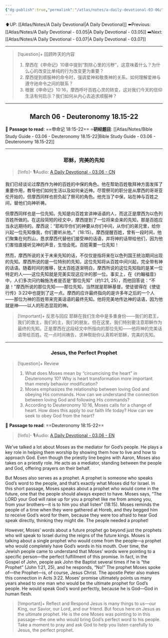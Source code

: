 ```yaml
---
{"dg-publish":true,"permalink":"/atlas/notes/a-daily-devotional-03-06/"}
---
```


 ⬆️UP: [[Atlas/Notes/A Daily Devotional\|A Daily Devotional]]
⬅️Previous: [[Atlas/Notes/A Daily Devotional - 03.05\|A Daily Devotional - 03.05]]
➡️Next: [[Atlas/Notes/A Daily Devotional - 03.07\|A Daily Devotional - 03.07]]

---

> [!question]+ 回顾昨天的内容
> 1. ⁠摩西在《申命记》10章中提到“割除心里的污秽”，这意味着什么？为什么心的改变比单纯的行为改变更为重要？
> 2. 摩西提到顺服神的命令时，强调爱神和敬畏神的关系。如何理解爱神与遵守祂命令之间的联系？
> 3. ⁠根据《申命记》10:16，摩西呼吁百姓心灵的转变，这对我们今天的信仰生活有何启示？我们如何从内心去追求顺服神？



---
## <center>March 06 - Deuteronomy 18.15-22</center>

📖 **Passage to read**: ==申命记 18:15-22==
⭐**研经题目**: [[Atlas/Notes/Bible Study Guide - 03.06 - Deuteronomy 18.15-22\|Bible Study Guide - 03.06 - Deuteronomy 18.15-22]]

---
### <center>耶稣，完美的先知</center>

> [!info]- 🎙️Audio: [A Daily Devotional - 03.06 - CN]()


我们已经谈论过摩西作为神的百姓的中保的角色。他在帮助百姓敬拜神方面发挥了重要作用，教导他们如何生活以及如何亲近神。尽管祭司的职分是从摩西的哥哥亚伦开始的，但摩西同样也担负起了祭司的角色。他充当了中保，站在神与百姓之间，替他们向神祈祷。

但摩西同样也是一位先知。先知是向百姓宣讲神话语的人，而这正是摩西为以色列百姓所做的。在这段简短的经文中，摩西提到了一位将来会来的先知，那是百姓应当永远期待的。摩西说：“耶和华你们的神要从你们中间，从你们的弟兄里，给你兴起一位先知像我，你们要听从他。”（18:15）。摩西提醒百姓，曾有一段时间，他们聚集在何烈山，恳求摩西代替他们接受神的话语，并将神的话带给他们，因为他们害怕直接听见神的声音，生怕会死。百姓需要一位先知！

然而，摩西所说的关于未来先知的话，不仅仅是指将来在以色列国王统治期间出现的先知。摩西所说的是一位特别的先知，这位先知将从百姓中间兴起，完全带有神的话语。随着时间的推移，犹太百姓逐渐明白，摩西所说的这位先知指的是某一位特定的人——这位先知就是完美实现这应许的那一位。事实上，在《约翰福音》中，人们多次问约翰施洗者是否是“那位先知”（约1:21, 25），而他回答说：“不是！”摩西所说的那位先知——那位先知，当然就是耶稣基督。使徒彼得在《使徒行传》3:22中也提到了这一点。摩西的应许最终指向的是许多年之后的一个人——那位为神的百姓带来完美话语的最终先知。他将完美地传达神的话语，因为他就是神——以人的形态显现的神。

> [!important]+ 反思与回应
耶稣在我们生命中是多重身份——我们的君王，我们的救主，我们的主，我们的朋友。但在这里，我们特别要注意耶稣作为最终的先知。正是摩西在这段经文中所指向的那位先知——他将神的完美话语带给百姓。花一点时间祷告，求神帮助你认真聆听耶稣，完美的先知。



---
### <center>Jesus, the Perfect Prophet</center>

> [!question]+ Review
> 1. What does Moses mean by “circumcising the heart” in Deuteronomy 10? Why is heart transformation more important than merely behavior modification?
> 2. ⁠Moses emphasizes the relationship between loving God and obeying His commands. How can we understand the connection between loving God and following His commands?
> 3. ⁠According to Deuteronomy 10:16, Moses calls for a change of heart. How does this apply to our faith life today? How can we seek to obey God from the heart?

📖 **Passage to read**: ==Deuteronomy 18:15-22==

> [!info]- 🎙️Audio: [A Daily Devotional - 03.06 - EN]()  



We’ve talked a lot about Moses as the mediator for God’s people. He plays a key role in helping them worship by showing them how to live and how to approach God. Even though the priestly line begins with Aaron, Moses also takes on a priestly role. He acts as a mediator, standing between the people and God, offering prayers on their behalf.

But Moses also serves as a prophet. A prophet is someone who speaks God’s word to the people, and that’s exactly what Moses did for Israel. In this short passage, Moses speaks about a prophet who would come in the future, one that the people should always expect to have. Moses says, “The LORD your God will raise up for you a prophet like me from among you, from your brothers—it is to him you shall listen” (18:15). Moses reminds the people of a time when they were gathered at Horeb, and they begged him to receive God’s word for them, because they were too afraid to hear God speak directly, thinking they might die. The people needed a prophet!

However, Moses’ words about a future prophet go beyond just the prophets who will speak to Israel during the reigns of the future kings. Moses is talking about a single prophet who would come from the people—a prophet who would completely have God’s words in his mouth. Over time, the Jewish people came to understand that Moses’ words were pointing to a specific person—the perfect fulfillment of this promise. In fact, in the Gospel of John, people ask John the Baptist several times if he is “the Prophet” (John 1:21, 25), and he responds, “No!” The prophet Moses spoke of—the Prophet—is, of course, Jesus Christ. The apostle Peter also makes this connection in Acts 3:22. Moses’ promise ultimately points us many years ahead to one man who would be the ultimate prophet for God’s people. He would speak God’s word perfectly, because he is God—God in human flesh.

> [!important]+ Reflect and Respond
Jesus is many things to us—our King, our Savior, our Lord, and our friend. But focus here on Jesus as the ultimate prophet. He is the one Moses was pointing to in this passage—the one who would bring God’s perfect word to his people. Take a moment to pray and ask God to help you listen carefully to Jesus, the perfect prophet.




























